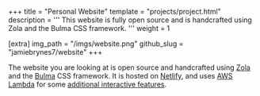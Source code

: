 +++
title = "Personal Website"
template = "projects/project.html"
description = '''
This website is fully open source and is handcrafted using Zola and the Bulma CSS framework.
'''
weight = 1

[extra]
img_path = "/imgs/website.png"
github_slug = "jamiebrynes7/website"
+++

The website you are looking at is open source and handcrafted using [Zola](http://getzola.org/) and the [Bulma](https://bulma.io/) CSS framework. It is hosted on [Netlify](https://www.netlify.com/), and uses [AWS Lambda](https://aws.amazon.com/lambda/) for some [additional interactive features](/blog/kudos-please/).
